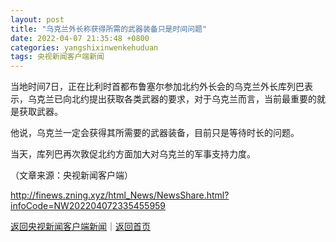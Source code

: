 ```yaml
---
layout: post
title: "乌克兰外长称获得所需的武器装备只是时间问题"
date: 2022-04-07 21:35:48 +0800
categories: yangshixinwenkehuduan
tags: 央视新闻客户端新闻
---
```

<p>当地时间7日，正在比利时首都布鲁塞尔参加北约外长会的乌克兰外长库列巴表示，乌克兰已向北约提出获取各类武器的要求，对于乌克兰而言，当前最重要的就是获取武器。</p>
 <p>他说，乌克兰一定会获得其所需要的武器装备，目前只是等待时长的问题。</p>
 <p>当天，库列巴再次敦促北约方面加大对乌克兰的军事支持力度。</p><p class="em_media">（文章来源：央视新闻客户端）</p>

<http://finews.zning.xyz/html_News/NewsShare.html?infoCode=NW202204072335455959>

[返回央视新闻客户端新闻](//finews.withounder.com/category/yangshixinwenkehuduan.html)｜[返回首页](//finews.withounder.com/)
